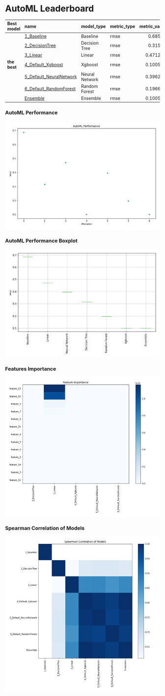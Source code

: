 # AutoML Leaderboard

| Best model   | name                                                         | model_type     | metric_type   |   metric_value |   train_time |
|:-------------|:-------------------------------------------------------------|:---------------|:--------------|---------------:|-------------:|
|              | [1_Baseline](1_Baseline/README.md)                           | Baseline       | rmse          |       0.68582  |         1.93 |
|              | [2_DecisionTree](2_DecisionTree/README.md)                   | Decision Tree  | rmse          |       0.31501  |         4.55 |
|              | [3_Linear](3_Linear/README.md)                               | Linear         | rmse          |       0.471253 |         5.75 |
| **the best** | [4_Default_Xgboost](4_Default_Xgboost/README.md)             | Xgboost        | rmse          |       0.100593 |         8.65 |
|              | [5_Default_NeuralNetwork](5_Default_NeuralNetwork/README.md) | Neural Network | rmse          |       0.396284 |         2.67 |
|              | [6_Default_RandomForest](6_Default_RandomForest/README.md)   | Random Forest  | rmse          |       0.196689 |         9.23 |
|              | [Ensemble](Ensemble/README.md)                               | Ensemble       | rmse          |       0.100593 |         0.3  |

### AutoML Performance
![AutoML Performance](ldb_performance.png)

### AutoML Performance Boxplot
![AutoML Performance Boxplot](ldb_performance_boxplot.png)

### Features Importance
![features importance across models](features_heatmap.png)



### Spearman Correlation of Models
![models spearman correlation](correlation_heatmap.png)

